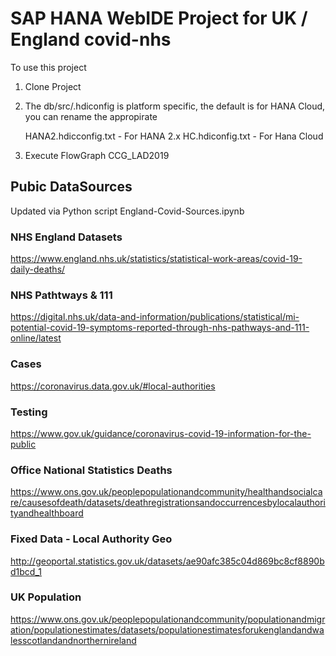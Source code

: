 # SAP HANA WebIDE Project for UK / England covid-nhs

To use this project
1. Clone Project

2. The db/src/.hdiconfig is platform specific, the default is for HANA Cloud, you can rename the appropirate

    HANA2.hdicconfig.txt - For HANA 2.x 
    HC.hdiconfig.txt - For Hana Cloud

3. Execute FlowGraph CCG_LAD2019

## Pubic DataSources
Updated via Python script England-Covid-Sources.ipynb

### NHS England Datasets

https://www.england.nhs.uk/statistics/statistical-work-areas/covid-19-daily-deaths/

### NHS Pathtways & 111
https://digital.nhs.uk/data-and-information/publications/statistical/mi-potential-covid-19-symptoms-reported-through-nhs-pathways-and-111-online/latest

### Cases
https://coronavirus.data.gov.uk/#local-authorities

### Testing
https://www.gov.uk/guidance/coronavirus-covid-19-information-for-the-public

### Office National Statistics Deaths
https://www.ons.gov.uk/peoplepopulationandcommunity/healthandsocialcare/causesofdeath/datasets/deathregistrationsandoccurrencesbylocalauthorityandhealthboard

### Fixed Data - Local Authority Geo 
http://geoportal.statistics.gov.uk/datasets/ae90afc385c04d869bc8cf8890bd1bcd_1

### UK Population
https://www.ons.gov.uk/peoplepopulationandcommunity/populationandmigration/populationestimates/datasets/populationestimatesforukenglandandwalesscotlandandnorthernireland
